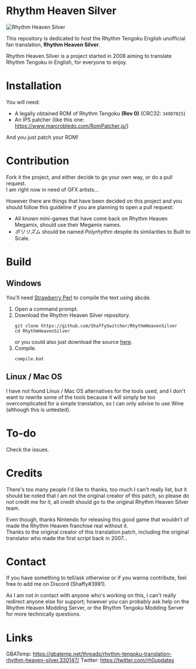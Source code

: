 # Rhythm Heaven Silver

![Rhythm Heaven Silver](media/rhs.png?raw=true "Rhythm Heaven Silver")

This repository is dedicated to host the Rhythm Tengoku English unofficial fan translation, **Rhythm Heaven Silver**.

Rhythm Heaven Silver is a project started in 2008 aiming to translate Rhythm Tengoku in English, for everyone to enjoy.

# Installation
You will need:
* A legally obtained ROM of Rhythm Tengoku **(Rev 0)** (CRC32: `349D7025`)
* An IPS patcher (like this one: https://www.marcrobledo.com/RomPatcher.js/)

And you just patch your ROM!

# Contribution
Fork it the project, and either decide to go your own way, or do a pull request.<br>
I am right now in need of GFX artists...<br>

However there are things that have been decided on this project and you should follow this guideline if you are planning to open a pull request:<br>
* All known mini-games that have come back on Rhythm Heaven Megamix, should use their Megamix names.
* *ポリリズム* should be named *Polyrhythm* despite its similarities to Built to Scale.

# Build

## Windows
You'll need [Strawberry Perl](https://strawberryperl.com/) to compile the text using abcde.

1. Open a command prompt.
2. Download the Rhythm Heaven Silver repository.
	```batch
	git clone https://github.com/ShaffySwitcher/RhythmHeavenSilver
	cd RhythmHeavenSilver
	```
	or you could also just download the source [here](https://github.com/ShaffySwitcher/RhythmHeavenSilver/archive/refs/heads/master.zip).
4. Compile.
	```batch
	compile.bat
	```
## Linux / Mac OS
I have not found Linux / Mac OS alternatives for the tools used, and I don't want to rewrite some of the tools because it will simply be too overcomplicated for a simple translation, so I can only advise to use Wine (although this is untested).

# To-do
Check the issues.

# Credits
There's too many people I'd like to thanks, too much I can't really list, but it should be noted that I am not the original creator of this patch, so please do not credit me for it, all credit should go to the original Rhythm Heaven Silver team.<br>

Even though, thanks Nintendo for releasing this good game that wouldn't of made the Rhythm Heaven franchise real without it.<br>
Thanks to the original creator of this translation patch, including the original translator who made the first script back in 2007...

# Contact
If you have something to tell/ask otherwise or if you wanna contribute, feel free to add me on Discord (Shaffy#3991).<br>

As I am not in contact with anyone who's working on this, I can't really redirect anyone else for support; however you can probably ask help on the Rhythm Heaven Modding Server, or the Rhythm Tengoku Modding Server for more technically questions.

# Links

GBATemp: https://gbatemp.net/threads/rhythm-tengoku-translation-rhythm-heaven-silver.330147/
Twitter: https://twitter.com/rh0updates
